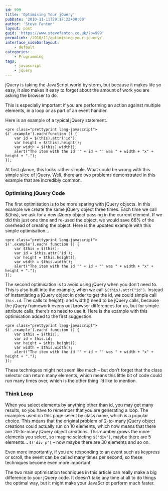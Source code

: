 ```yaml
---
id: 999
title: 'Optimising Your jQuery'
pubDate: '2010-11-11T20:17:22+00:00'
author: 'Steve Fenton'
layout: post
guid: 'https://www.stevefenton.co.uk/?p=999'
permalink: /2010/11/optimising-your-jquery/
interface_sidebarlayout:
    - default
categories:
    - Programming
tags:
    - javascript
    - jquery
---
```


jQuery is taking the JavaScript world by storm, but because it makes life so easy, it also makes it easy to forget about the amount of work you are asking the browser to do.

This is especially important if you are performing an action against multiple elements, in a loop or as part of an event handler.

Here is an example of a typical jQuery statement.

```
<pre class="prettyprint lang-javascript">
$('.example').each(function () {
    var id = $(this).attr('id');
    var height = $(this).height();
    var width = $(this).width();
    alert("The item with the id '" + id + "' was " + width + "x" + height + ".");
});
```

At first glance, this looks rather simple. What could be wrong with this simple slice of jQuery. Well, there are two problems demonstrated in this example that are incredibly common.

### Optimising jQuery Code

The first optimisation is to be more sparing with jQuery objects. In this example we create the same jQuery object three times. Each time we call $(this), we ask for a new jQuery object passing in the current element. If we did this just one time and re-used the object, we would save 66% of the overhead of creating the object. Here is the updated example with this simple optimisation…

```
<pre class="prettyprint lang-javascript">
$('.example').each( function () {
    var $this = $(this);
    var id = $this.attr('id');
    var height = $this.height();
    var width = $this.width();
    alert("The item with the id '" + id + "' was " + width + "x" + height + ".");
});
```

The second optimisation is to avoid using jQuery when you don’t need to. This is also built into the example, when we call `$(this).attr("id")`. Instead of instantiating a jQuery object in order to get the id, we could simple call `this.id`. The calls to height() and width() need to be jQuery calls, because the jQuery framework evens out browser differences for us, but for simple attribute calls, there’s no need to use it. Here is the example with this optimisation added to the first suggestion.

```
<pre class="prettyprint lang-javascript">
$('.example').each( function () {
    var $this = $(this);
    var id = this.id;
    var height = $this.height();
    var width = $this.width();
    alert("The item with the id '" + id + "' was " + width + "x" + height + ".");
});
```

These techniques might not seem like much – but don’t forget that the class selector can return many elements, which means this little bit of code could run many times over, which is the other thing I’d like to mention.

### Think Loop

When you select elements by anything other than id, you may get many results, so you have to remember that you are generating a loop. The examples used on this page select by class name, which is a popular choice. This means that the original problem of 2-to-many jQuery object creations could actually run on 10 elements, which now means that there are 20-to-many jQuery object creations. This number grows the more elements you select, so imagine selecting `$('div')`, maybe there are 5 elements… `$('div p')` – now maybe there are 30 elements and so on.

Even more importantly, if you are responding to an event such as keypress or scroll, the event can be called many times per second, so these techniques become even more important.

The two main optimisation techniques in this article can really make a big difference to your jQuery code. It doesn’t take any time at all to do things the optimal way, but it might make your JavaScript perform much faster.